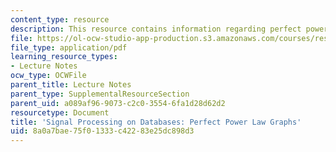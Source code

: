 ```yaml
---
content_type: resource
description: This resource contains information regarding perfect power law graphs.
file: https://ol-ocw-studio-app-production.s3.amazonaws.com/courses/res-ll-005-mathematics-of-big-data-and-machine-learning-january-iap-2020/8a0a7bae75f01333c42283e25dc898d3_MITRES_LL_005F12_Lec5.pdf
file_type: application/pdf
learning_resource_types:
- Lecture Notes
ocw_type: OCWFile
parent_title: Lecture Notes
parent_type: SupplementalResourceSection
parent_uid: a089af96-9073-c2c0-3554-6fa1d28d62d2
resourcetype: Document
title: 'Signal Processing on Databases: Perfect Power Law Graphs'
uid: 8a0a7bae-75f0-1333-c422-83e25dc898d3
---
```

